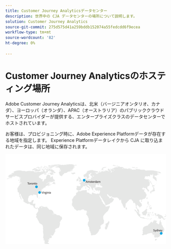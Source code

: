 ```yaml
---
title: Customer Journey Analyticsデータセンター
description: 世界中の CJA データセンターの場所について説明します。
solution: Customer Journey Analytics
source-git-commit: 275d575d41a259bddb152074a55fedcdd6f9ecea
workflow-type: tm+mt
source-wordcount: '82'
ht-degree: 0%

---
```



# Customer Journey Analyticsのホスティング場所

Adobe Customer Journey Analyticsは、北米（バージニアオンタリオ、カナダ）、ヨーロッパ（オランダ）、APAC（オーストラリア）のパブリッククラウドサービスプロバイダーが提供する、エンタープライズクラスのデータセンターでホストされています。

お客様は、プロビジョニング時に、Adobe Experience Platformデータが存在する地域を指定します。 Experience Platformデータレイクから CJA に取り込まれたデータは、同じ地域に保存されます。

![CJA データセンター](assets/data-centers.png)